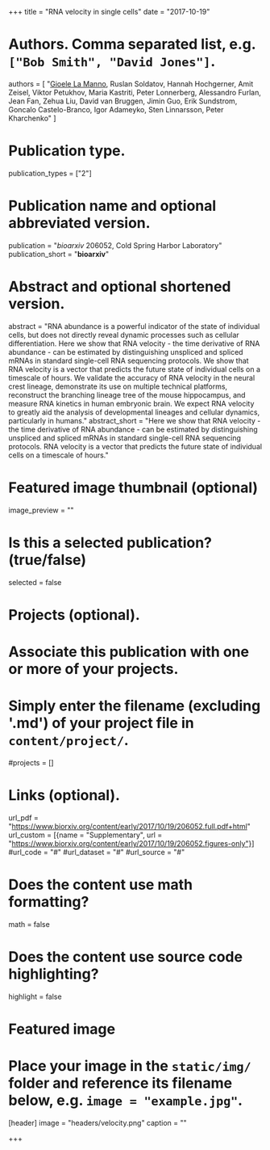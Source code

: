 +++
title = "RNA velocity in single cells"
date = "2017-10-19"

# Authors. Comma separated list, e.g. `["Bob Smith", "David Jones"]`.
authors = [
"<u>Gioele La Manno</u>, Ruslan Soldatov, Hannah Hochgerner, Amit Zeisel, Viktor Petukhov, Maria Kastriti, Peter Lonnerberg, Alessandro Furlan, Jean Fan, Zehua Liu, David van Bruggen, Jimin Guo, Erik Sundstrom, Goncalo Castelo-Branco, Igor Adameyko, Sten Linnarsson, Peter Kharchenko"
]

# Publication type.
publication_types = ["2"]

# Publication name and optional abbreviated version.
publication = "*bioarxiv* 206052, Cold Spring Harbor Laboratory"
publication_short = "**bioarxiv**"

# Abstract and optional shortened version.
abstract = "RNA abundance is a powerful indicator of the state of individual cells, but does not directly reveal dynamic processes such as cellular differentiation. Here we show that RNA velocity - the time derivative of RNA abundance - can be estimated by distinguishing unspliced and spliced mRNAs in standard single-cell RNA sequencing protocols. We show that RNA velocity is a vector that predicts the future state of individual cells on a timescale of hours. We validate the accuracy of RNA velocity in the neural crest lineage, demonstrate its use on multiple technical platforms, reconstruct the branching lineage tree of the mouse hippocampus, and measure RNA kinetics in human embryonic brain. We expect RNA velocity to greatly aid the analysis of developmental lineages and cellular dynamics, particularly in humans."
abstract_short = "Here we show that RNA velocity - the time derivative of RNA abundance - can be estimated by distinguishing unspliced and spliced mRNAs in standard single-cell RNA sequencing protocols. RNA velocity is a vector that predicts the future state of individual cells on a timescale of hours."

# Featured image thumbnail (optional)
image_preview = ""

# Is this a selected publication? (true/false)
selected = false

# Projects (optional).
#   Associate this publication with one or more of your projects.
#   Simply enter the filename (excluding '.md') of your project file in `content/project/`.
#projects = []

# Links (optional).
url_pdf = "https://www.biorxiv.org/content/early/2017/10/19/206052.full.pdf+html"
url_custom = [{name = "Supplementary", url = "https://www.biorxiv.org/content/early/2017/10/19/206052.figures-only"}]
#url_code = "#"
#url_dataset = "#"
#url_source = "#"


# Does the content use math formatting?
math = false

# Does the content use source code highlighting?
highlight = false

# Featured image
# Place your image in the `static/img/` folder and reference its filename below, e.g. `image = "example.jpg"`.
[header]
image = "headers/velocity.png"
caption = ""

+++
